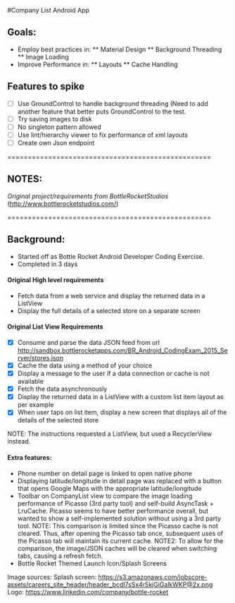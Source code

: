 #Company List Android App

## Goals: 
* Employ best practices in:
** Material Design
** Background Threading
** Image Loading
* Improve Performance in:
** Layouts
** Cache Handling

## Features to spike
- [ ] Use GroundControl to handle background threading (Need to add another feature that better puts GroundControl to the test. 
- [ ] Try saving images to disk
- [ ] No singleton pattern allowed
- [ ] Use lint/hierarchy viewer to fix performance of xml layouts
- [ ] Create own Json endpoint

==================================================

## NOTES:

*Original project/requirements from BottleRocketStudios* (http://www.bottlerocketstudios.com/)

==================================================

## Background: 

* Started off as Bottle Rocket Android Developer Coding Exercise.
* Completed in 3 days

#### Original High level requirements
* Fetch data from a web service and display the returned data in a ListView
* Display the full details of a selected store on a separate screen

#### Original List View Requirements
- [x] Consume and parse the data JSON feed from url http://sandbox.bottlerocketapps.com/BR_Android_CodingExam_2015_Server/stores.json
- [x] Cache the data using a method of your choice
- [x] Display a message to the user if a data connection or cache is not available
- [x] Fetch the data asynchronously
- [x] Display the returned data in a ListView with a custom list item layout as per example
- [x] When user taps on list item, display a new screen that displays all of the details of the selected store

NOTE: The instructions requested a ListView, but used a RecyclerView instead.

#### Extra features:
- Phone number on detail page is linked to open native phone
- Displaying latitude/longitude in detail page was replaced with a button that opens Google Maps with the appropriate latitude/longitude
- Toolbar on CompanyList view to compare the image loading performance of Picasso (3rd party tool) and self-build AsyncTask + LruCache. Picasso seems to have better performance overall, but wanted to show a self-implemented solution without using a 3rd party tool. 
NOTE: This comparison is limited since the Picasso cache is not cleared. Thus, after opening the Picasso tab once, subsequent uses of the Picasso tab will maintain its current cache.
NOTE2: To allow for the comparison, the image/JSON caches will be cleared when switching tabs, causing a refresh fetch.
- Bottle Rocket Themed Launch Icon/Splash Screens

Image sources: 
Splash screen: https://s3.amazonaws.com/jobscore-assets/careers_site_header/header_bcdl7sSx4r5kjGiGalkWKP@2x.png
Logo: https://www.linkedin.com/company/bottle-rocket

